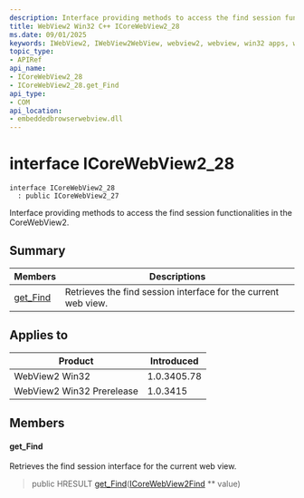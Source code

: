 ```yaml
---
description: Interface providing methods to access the find session functionalities in the CoreWebView2.
title: WebView2 Win32 C++ ICoreWebView2_28
ms.date: 09/01/2025
keywords: IWebView2, IWebView2WebView, webview2, webview, win32 apps, win32, edge, ICoreWebView2, ICoreWebView2Controller, browser control, edge html, ICoreWebView2_28
topic_type: 
- APIRef
api_name:
- ICoreWebView2_28
- ICoreWebView2_28.get_Find
api_type:
- COM
api_location:
- embeddedbrowserwebview.dll
---
```


# interface ICoreWebView2_28

```
interface ICoreWebView2_28
  : public ICoreWebView2_27
```

Interface providing methods to access the find session functionalities in the CoreWebView2.

## Summary

 Members                        | Descriptions
--------------------------------|---------------------------------------------
[get_Find](#get_find) | Retrieves the find session interface for the current web view.

## Applies to

Product                         | Introduced
--------------------------------|---------------------------------------------
WebView2 Win32            |    1.0.3405.78
WebView2 Win32 Prerelease |    1.0.3415

## Members

#### get_Find

Retrieves the find session interface for the current web view.

> public HRESULT [get_Find](#get_find)([ICoreWebView2Find](icorewebview2find.md#icorewebview2find) ** value)

